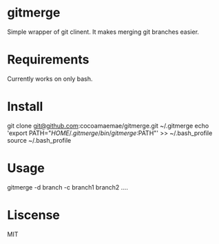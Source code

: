 # gitmerge
Simple wrapper of git clinent. It makes merging git branches easier.

# Requirements
Currently works on only bash.

# Install
git clone git@github.com:cocoamaemae/gitmerge.git ~/.gitmerge
echo 'export PATH="$HOME/.gitmerge/bin/gitmerge:$PATH"' >> ~/.bash_profile
source ~/.bash_profile

# Usage
gitmerge -d branch -c branch1 branch2 ....

# Liscense
MIT
